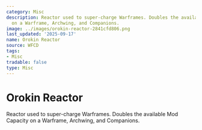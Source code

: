 ```yaml
---
category: Misc
description: Reactor used to super-charge Warframes. Doubles the available Mod Capacity
  on a Warframe, Archwing, and Companions.
image: ../images/orokin-reactor-2841cfd806.png
last_updated: '2025-09-17'
name: Orokin Reactor
source: WFCD
tags:
- Misc
tradable: false
type: Misc
---
```


# Orokin Reactor

Reactor used to super-charge Warframes. Doubles the available Mod Capacity on a Warframe, Archwing, and Companions.

